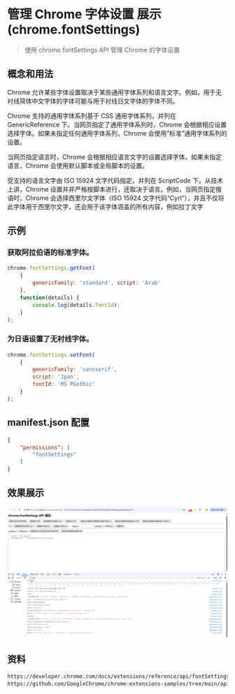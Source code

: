 # 管理 Chrome 字体设置 展示 (chrome.fontSettings)

> 使用 chrome.fontSettings API 管理 Chrome 的字体设置

## 概念和用法

Chrome 允许某些字体设置取决于某些通用字体系列和语言文字。例如，用于无衬线简体中文字体的字体可能与用于衬线日文字体的字体不同。

Chrome 支持的通用字体系列基于 CSS 通用字体系列，并列在 GenericReference 下。当网页指定了通用字体系列时，Chrome 会根据相应设置选择字体。如果未指定任何通用字体系列，Chrome 会使用“标准”通用字体系列的设置。

当网页指定语言时，Chrome 会根据相应语言文字的设置选择字体。如果未指定语言，Chrome 会使用默认脚本或全局脚本的设置。

受支持的语言文字由 ISO 15924 文字代码指定，并列在 ScriptCode 下。从技术上讲，Chrome 设置并非严格按脚本进行，还取决于语言。例如，当网页指定俄语时，Chrome 会选择西里尔文字体（ISO 15924 文字代码“Cyrl”），并且不仅将此字体用于西里尔文字，还会用于该字体涵盖的所有内容，例如拉丁文字

## 示例
### 获取阿拉伯语的标准字体。
```javascript
chrome.fontSettings.getFont(
    { 
        genericFamily: 'standard', script: 'Arab' 
    },
    function(details) { 
        console.log(details.fontId); 
    }
);
```
### 为日语设置了无衬线字体。
```javascript
chrome.fontSettings.setFont(
    { 
        genericFamily: 'sansserif', 
        script: 'Jpan', 
        fontId: 'MS PGothic' 
    }
);
```

## manifest.json 配置
```json
{
    "permissions": [
        "fontSettings"
    ]
}
```

## 效果展示
![setting](./docs/setting.png)

## 资料
```markdown
https://developer.chrome.com/docs/extensions/reference/api/fontSettings?hl=zh-cn
https://github.com/GoogleChrome/chrome-extensions-samples/tree/main/api-samples/fontSettings
```